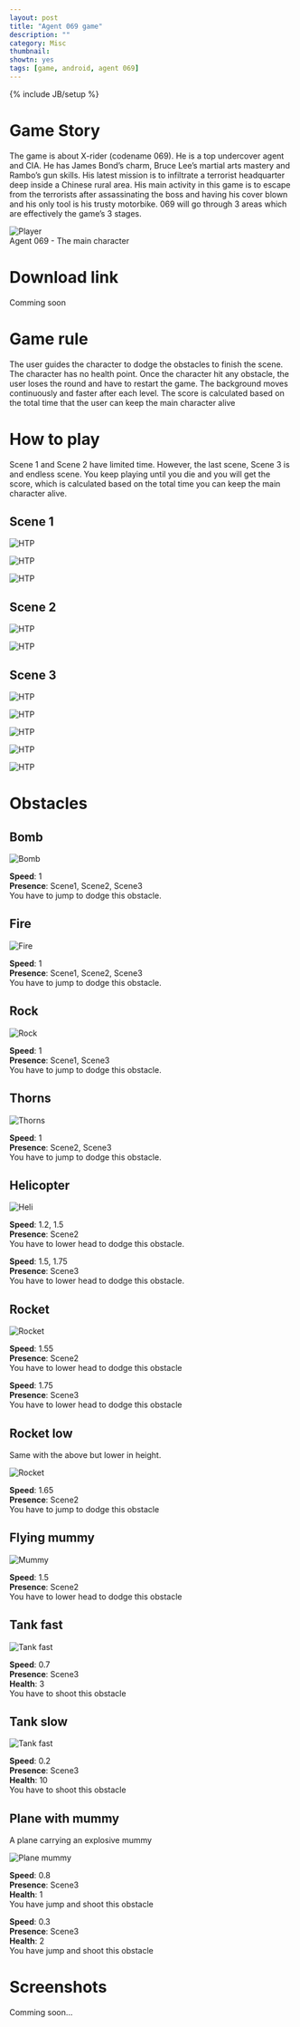 ```yaml
---
layout: post
title: "Agent 069 game"
description: ""
category: Misc
thumbnail: 
showtn: yes
tags: [game, android, agent 069]
---
```

{% include JB/setup %}

# Game Story

The game is about X-rider (codename 069). He is a top undercover agent and CIA.
He has
James Bond’s charm, Bruce Lee’s martial arts mastery and Rambo’s gun skills. His
latest mission is to infiltrate a terrorist headquarter deep inside a Chinese
rural area. His main activity in this game is to escape from the terrorists
after assassinating the boss and having his cover blown and his only tool is his
trusty motorbike. 069 will go through 3 areas which are effectively the game’s 3
stages.

![Player](/files/2013-05-02-agent-069-game/player-normal.png )  
Agent 069 - The main character

<!-- more -->

# Download link

Comming soon

# Game rule

The user guides the character to dodge the obstacles to finish the scene. The
character has no health point. Once the character hit any obstacle, the user
loses the round and have to restart the game. The background moves continuously
and faster after each level. The score is calculated based on the total time
that the user can keep the main character alive

# How to play

Scene 1 and Scene 2 have limited time. However, the last scene, Scene 3 is and
endless scene. You keep playing until you die and you will get the score, which
is calculated based on the total time you can keep the main character alive.

## Scene 1

![HTP](/files/2013-05-02-agent-069-game/htp0.png)

![HTP](/files/2013-05-02-agent-069-game/htp1.png)

![HTP](/files/2013-05-02-agent-069-game/htp2.png)

## Scene 2

![HTP](/files/2013-05-02-agent-069-game/htp3.png)

![HTP](/files/2013-05-02-agent-069-game/htp4.png)

## Scene 3

![HTP](/files/2013-05-02-agent-069-game/htp5.png)

![HTP](/files/2013-05-02-agent-069-game/htp6.png)

![HTP](/files/2013-05-02-agent-069-game/htp7.png)

![HTP](/files/2013-05-02-agent-069-game/htp8.png)

![HTP](/files/2013-05-02-agent-069-game/htp9.png)

# Obstacles

## Bomb

![Bomb](/files/2013-05-02-agent-069-game/bomb.png)

**Speed**: 1  
**Presence**: Scene1, Scene2, Scene3  
You have to jump to dodge this obstacle.

## Fire

![Fire](/files/2013-05-02-agent-069-game/fire.png)

**Speed**: 1  
**Presence**: Scene1, Scene2, Scene3  
You have to jump to dodge this obstacle.

## Rock

![Rock](/files/2013-05-02-agent-069-game/stone.png)

**Speed**: 1  
**Presence**: Scene1, Scene3  
You have to jump to dodge this obstacle.

## Thorns

![Thorns](/files/2013-05-02-agent-069-game/thorns.png)

**Speed**: 1  
**Presence**: Scene2, Scene3  
You have to jump to dodge this obstacle.

## Helicopter

![Heli](/files/2013-05-02-agent-069-game/heli.png)

**Speed**: 1.2, 1.5  
**Presence**: Scene2  
You have to lower head to dodge this obstacle.

**Speed**: 1.5, 1.75  
**Presence**: Scene3  
You have to lower head to dodge this obstacle.

## Rocket

![Rocket](/files/2013-05-02-agent-069-game/rocket.png)

**Speed**: 1.55  
**Presence**: Scene2  
You have to lower head to dodge this obstacle

**Speed**: 1.75  
**Presence**: Scene3  
You have to lower head to dodge this obstacle

## Rocket low

Same with the above but lower in height.

![Rocket](/files/2013-05-02-agent-069-game/rocket.png)

**Speed**: 1.65  
**Presence**: Scene2  
You have to jump to dodge this obstacle

## Flying mummy

![Mummy](/files/2013-05-02-agent-069-game/mummy.png)

**Speed**: 1.5  
**Presence**: Scene2  
You have to lower head to dodge this obstacle

## Tank fast

![Tank fast](/files/2013-05-02-agent-069-game/tank.png)

**Speed**: 0.7  
**Presence**: Scene3  
**Health**: 3  
You have to shoot this obstacle

## Tank slow

![Tank fast](/files/2013-05-02-agent-069-game/tankslow.png)

**Speed**: 0.2  
**Presence**: Scene3  
**Health**: 10  
You have to shoot this obstacle

## Plane with mummy

A plane carrying an explosive mummy

![Plane mummy](/files/2013-05-02-agent-069-game/planemummy.png)

**Speed**: 0.8  
**Presence**: Scene3  
**Health**: 1  
You have jump and shoot this obstacle

**Speed**: 0.3  
**Presence**: Scene3  
**Health**: 2  
You have jump and shoot this obstacle

# Screenshots

Comming soon...
